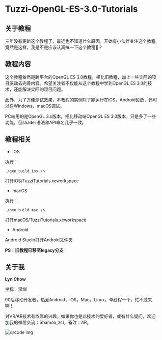# Tuzzi-OpenGL-ES-3.0-Tutorials
## 关于教程
三年没有更新这个教程了，最近也不知道什么原因，开始有小伙伴关注这个教程。竟然是这样，我是不是应该认真搞一下这个教程🤔？

## 教程内容
这个教程依然是跨平台的OpenGL ES 3.0教程，相比旧教程，加上一些实际的项目驱动去完善内容。希望关注者不仅能从这个教程中学到OpenGL ES 3.0的技术，还能解决实际的项目问题。

此外，为了方便测试效果，本教程的实例除了能运行在iOS，Android设备，还可以在Windows，macOS调试。

PC端用的是OpenGL 3.x版本，相比移动端OpenGL ES 3.0版本，只是多了一些功能，但shader语法和API命名几乎一致。

## 教程相关
- iOS

执行：

```
./gen_build_ios.sh
```

打开iOS/TuzziTutorials.xcworkspace

- macOS

执行：

```
./gen_build_mac.sh
```

打开macOS/TuzziTutorials.xcworkspace

- Android

Android Studio打开Android文件夹

**PS：旧教程已移至legacy分支**

## 关于我
**Lyn Chow**

坐标：深圳

90后移动开发者，热爱Android，iOS，Mac，Linux。单线程一个，忙不过来啊！

对VR/AR技术有浓厚的兴趣。如果你也是此技术的爱好者，或有什么疑问，欢迎加我的微信交流：Shamoo_zcl，备注：AR。

![qrcode img](https://raw.githubusercontent.com/LittleLyn/Tuzzi-OpenGL-ES-3.0-Tutorials/tuzzi/qrcode.jpg)
